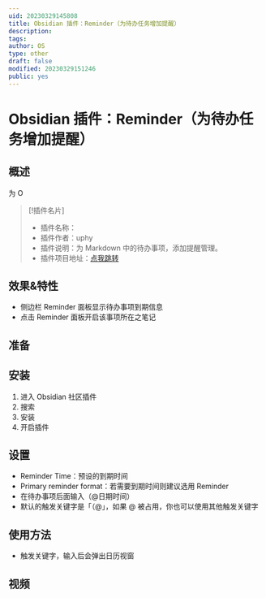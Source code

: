 ```yaml
---
uid: 20230329145808
title: Obsidian 插件：Reminder（为待办任务增加提醒）
description:
tags:
author: OS
type: other
draft: false
modified: 20230329151246
public: yes
---
```


# Obsidian 插件：Reminder（为待办任务增加提醒）

## 概述

为 O

> [!插件名片]
>
> -   插件名称：
> -   插件作者：uphy
> -   插件说明：为 Markdown 中的待办事项，添加提醒管理。
> -   插件项目地址：[点我跳转](https://github.com/uphy/obsidian-reminder)

## 效果&特性

-   侧边栏 Reminder 面板显示待办事项到期信息
-   点击 Reminder 面板开启该事项所在之笔记

## 准备

## 安装

1. 进入 Obsidian 社区插件
2. 搜索
3. 安装
4. 开启插件

## 设置

-   Reminder Time：预设的到期时间
-   Primary reminder format：若需要到期时间则建议选用 Reminder
-   在待办事项后面输入（@日期时间）
-   默认的触发关键字是「（@」，如果 @ 被占用，你也可以使用其他触发关键字

## 使用方法

-   触发关键字，输入后会弹出日历视窗

## 视频
